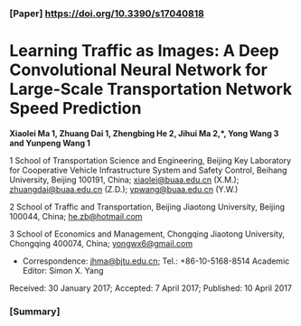 ### [Paper] https://doi.org/10.3390/s17040818
# Learning Traffic as Images: A Deep Convolutional Neural Network for Large-Scale Transportation Network Speed Prediction
 **Xiaolei Ma 1, Zhuang Dai 1, Zhengbing He 2, Jihui Ma 2,*, Yong Wang 3 and Yunpeng Wang 1**

 1 School of Transportation Science and Engineering, Beijing Key Laboratory for Cooperative Vehicle
 Infrastructure System and Safety Control, Beihang University, Beijing 100191, China;
 xiaolei@buaa.edu.cn (X.M.); zhuangdai@buaa.edu.cn (Z.D.); ypwang@buaa.edu.cn (Y.W.)
 
 2 School of Traffic and Transportation, Beijing Jiaotong University, Beijing 100044, China; he.zb@hotmail.com
 
 3  School of Economics and Management, Chongqing Jiaotong University, Chongqing 400074, China; yongwx6@gmail.com
  * Correspondence: jhma@bjtu.edu.cn; Tel.: +86-10-5168-8514
  Academic Editor: Simon X. Yang

 Received: 30 January 2017; Accepted: 7 April 2017; Published: 10 April 2017

### [Summary]
